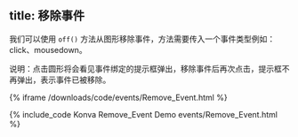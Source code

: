 title: 移除事件
---

我们可以使用 `off()` 方法从图形移除事件，方法需要传入一个事件类型例如：click、mousedown。

说明：点击圆形将会看见事件绑定的提示框弹出，移除事件后再次点击，提示框不再弹出，表示事件已被移除。

{% iframe /downloads/code/events/Remove_Event.html %}

{% include_code Konva Remove_Event Demo events/Remove_Event.html %}
